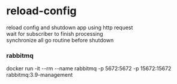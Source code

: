 # reload-config
reload config and shutdown app using http request  
wait for subscriber to finish processing  
synchronize all go routine before shutdown  

### rabbitmq
docker run -it --rm --name rabbitmq -p 5672:5672 -p 15672:15672 rabbitmq:3.9-management  